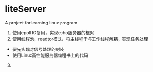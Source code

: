 # liteServer
A project for learning linux program

1. 使用epoll IO复用，实现echo服务器的框架
2. 使用线程池，readtor模式，将主线程于与工作线程解耦，实现任务处理
 * 要先实现对信号处理的封装
 * 使用Linux高性能服务器编程书上的代码
3. 

